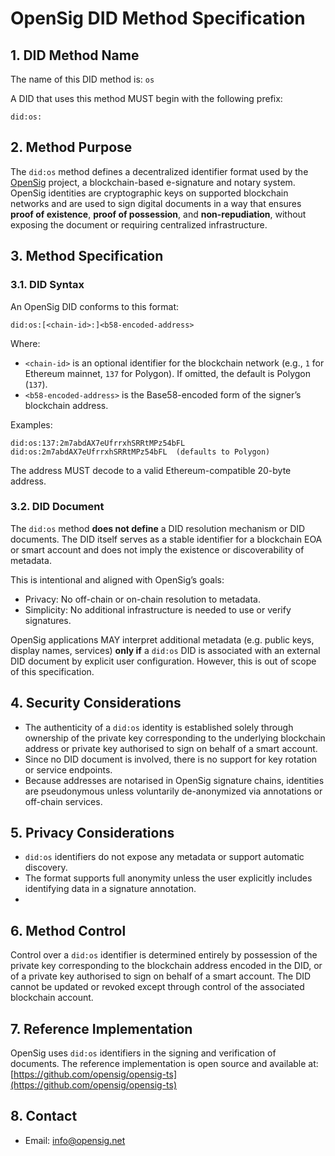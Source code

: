 # OpenSig DID Method Specification

## 1. DID Method Name

The name of this DID method is: `os`

A DID that uses this method MUST begin with the following prefix:  
```
did:os:
```

## 2. Method Purpose

The `did:os` method defines a decentralized identifier format used by the [OpenSig](https://opensig.net) project, a blockchain-based e-signature and notary system. OpenSig identities are cryptographic keys on supported blockchain networks and are used to sign digital documents in a way that ensures **proof of existence**, **proof of possession**, and **non-repudiation**, without exposing the document or requiring centralized infrastructure.

## 3. Method Specification

### 3.1. DID Syntax

An OpenSig DID conforms to this format:

```
did:os:[<chain-id>:]<b58-encoded-address>
```

Where:
- `<chain-id>` is an optional identifier for the blockchain network (e.g., `1` for Ethereum mainnet, `137` for Polygon). If omitted, the default is Polygon (`137`).
- `<b58-encoded-address>` is the Base58-encoded form of the signer’s blockchain address.

Examples:
```
did:os:137:2m7abdAX7eUfrrxhSRRtMPz54bFL
did:os:2m7abdAX7eUfrrxhSRRtMPz54bFL  (defaults to Polygon)
```

The address MUST decode to a valid Ethereum-compatible 20-byte address.

### 3.2. DID Document

The `did:os` method **does not define** a DID resolution mechanism or DID documents. The DID itself serves as a stable identifier for a blockchain EOA or smart account and does not imply the existence or discoverability of metadata.

This is intentional and aligned with OpenSig’s goals:
- Privacy: No off-chain or on-chain resolution to metadata.
- Simplicity: No additional infrastructure is needed to use or verify signatures.

OpenSig applications MAY interpret additional metadata (e.g. public keys, display names, services) **only if** a `did:os` DID is associated with an external DID document by explicit user configuration. However, this is out of scope of this specification.

## 4. Security Considerations

- The authenticity of a `did:os` identity is established solely through ownership of the private key corresponding to the underlying blockchain address or private key authorised to sign on behalf of a smart account.
- Since no DID document is involved, there is no support for key rotation or service endpoints.
- Because addresses are notarised in OpenSig signature chains, identities are pseudonymous unless voluntarily de-anonymized via annotations or off-chain services.

## 5. Privacy Considerations

- `did:os` identifiers do not expose any metadata or support automatic discovery.
- The format supports full anonymity unless the user explicitly includes identifying data in a signature annotation.
- 
## 6. Method Control

Control over a `did:os` identifier is determined entirely by possession of the private key corresponding to the blockchain address encoded in the DID, or of a private key authorised to sign on behalf of a smart account. The DID cannot be updated or revoked except through control of the associated blockchain account.

## 7. Reference Implementation

OpenSig uses `did:os` identifiers in the signing and verification of documents. The reference implementation is open source and available at:  
[https://github.com/opensig/opensig-ts](https://github.com/opensig/opensig-ts)

## 8. Contact

- Email: [info@opensig.net](mailto:info@opensig.net)
